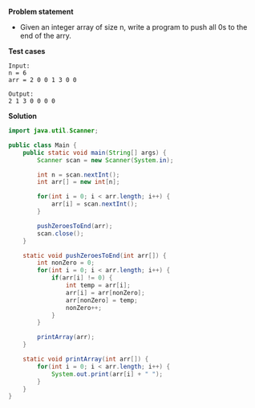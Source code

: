 **Problem statement**

- Given an integer array of size n, write a program to push all 0s to the end of the arry.

**Test cases**

```
Input:
n = 6
arr = 2 0 0 1 3 0 0

Output:
2 1 3 0 0 0 0
```

**Solution**

```java
import java.util.Scanner;

public class Main {
	public static void main(String[] args) {
		Scanner scan = new Scanner(System.in);

		int n = scan.nextInt();
		int arr[] = new int[n];

		for(int i = 0; i < arr.length; i++) {
			arr[i] = scan.nextInt();
		}

		pushZeroesToEnd(arr);
		scan.close();
	}

	static void pushZeroesToEnd(int arr[]) {
		int nonZero = 0;
		for(int i = 0; i < arr.length; i++) {
			if(arr[i] != 0) {
				int temp = arr[i];
				arr[i] = arr[nonZero];
				arr[nonZero] = temp;
				nonZero++;
			}
		}

		printArray(arr);
	}

	static void printArray(int arr[]) {
		for(int i = 0; i < arr.length; i++) {
			System.out.print(arr[i] + " ");
		}
	}
}
```
